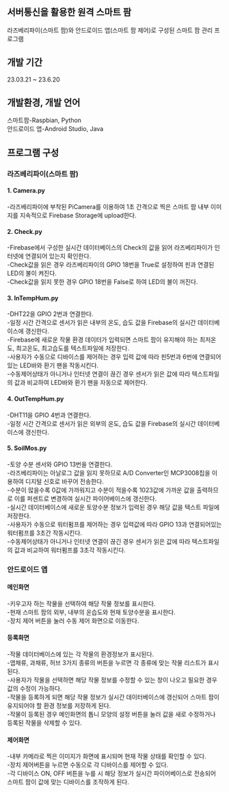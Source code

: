 ## 서버통신을 활용한 원격 스마트 팜
라즈베리파이(스마트 팜)와 안드로이드 앱(스마트 팜 제어)로 구성된 스마트 팜 관리 프로그램  


## 개발 기간
23.03.21 ~ 23.6.20  


## 개발환경, 개발 언어
스마트팜-Raspbian, Python  
안드로이드 앱-Android Studio, Java  


## 프로그램 구성  
### 라즈베리파이(스마트 팜)  

#### 1. Camera.py  
-라즈베리파이에 부착된 PiCamera를 이용하여 1초 간격으로 찍은 스마트 팜 내부 이미지를 지속적으로 Firebase Storage에 upload한다.  

#### 2. Check.py  
-Firebase에서 구성한 실시간 데이터베이스의 Check의 값을 읽어 라즈베리파이가 인터넷에 연결되어 있는지 확인한다.  
-Check값을 읽은 경우 라즈베리파이의 GPIO 18번을 True로 설정하여 핀과 연결된 LED의 불이 켜진다.  
-Check값을 읽지 못한 경우 GPIO 18번을 False로 하여 LED의 불이 꺼진다.  

#### 3. InTempHum.py  
-DHT22을 GPIO 2번과 연결한다.  
-일정 시간 간격으로 센서가 읽은 내부의 온도, 습도 값을 Firebase의 실시간 데이터베이스에 갱신한다.  
-Firebase에 새로운 작물 환경 데이터가 입력되면 스마트 팜이 유지해야 하는 최저온도, 최고온도, 최고습도를 텍스트파일에 저장한다.  
-사용자가 수동으로 디바이스를 제어하는 경우 입력 값에 따라  핀5번과 6번에 연결되어있는 LED바와 환기 팬을 작동시킨다.  
-수동제어상태가 아니거나 인터넷 연결이 끊긴 경우 센서가 읽은 값에 따라 텍스트파일의 값과 비교하여 LED바와 환기 팬을 자동으로 제어한다.  

#### 4. OutTempHum.py  
-DHT11을 GPIO 4번과 연결한다.  
-일정 시간 간격으로 센서가 읽은 외부의 온도, 습도 값을 Firebase의 실시간 데이터베이스에 갱신한다.  

#### 5. SoilMos.py  
-토양 수분 센서와 GPIO 13번을 연결한다.  
-라즈베리파이는 아날로그 값을 읽지 못하므로 A/D Converter인 MCP3008칩을 이용하여 디지털 신호로 바꾸어 전송한다.  
-수분이 많을수록 0값에 가까워지고 수분이 적을수록 1023값에 가까운 값을 출력하므로 이를 퍼센트로 변경하여 실시간 파이어베이스에 갱신한다.  
-실시간 데이터베이스에 새로운 토양수분 정보가 입력된 경우 해당 값을 텍스트 파일에 저장한다.  
-사용자가 수동으로 워터펌프를 제어하는 경우 입력값에 따라 GPIO 13과 연결되어있는 워터펌프를 3초간 작동시킨다.  
-수동제어상태가 아니거나 인터넷 연결이 끊긴 경우 센서가 읽은 값에 따라 텍스트파일의 값과 비교하여 워터펌프를 3초각 작동시킨다.

### 안드로이드 앱
#### 메인화면  
-키우고자 하는 작물을 선택하여 해당 작물 정보를 표시한다.  
-현재 스마트 팜의 외부, 내부의 온습도와 현재 토양수분을 표시한다.  
-장치 제어 버튼을 눌러 수동 제어 화면으로 이동한다.  

#### 등록화면 
-작물 데이터베이스에 있는 각 작물의 환경정보가 표시된다.  
-엽채류, 과채류, 허브 3가지 종류의 버튼을 누르면 각 종류에 맞는 작물 리스트가 표시된다.  
-사용자가 작물을 선택하면 해당 작물 정보를 수정할 수 있는 창이 나오고 필요한 경우 값의 수정이 가능하다.  
-작물을 등록하게 되면 해당 작물 정보가 실시간 데이터베이스에 갱신되어 스마트 팜이 유지되어야 할 환경 정보를 저장하게 된다.  
-작물이 등록된 경우 메인화면의 톱니 모양의 설정 버튼을 눌러 값을 새로 수정하거나 등록된 작물을 삭제할 수 있다.  

#### 제어화면
-내부 카메라로 찍은 이미지가 화면에 표시되며 현재 작물 상태를 확인할 수 있다.  
-장치 제어버튼을 누르면 수동으로 각 디바이스를 제어할 수 있다.  
-각 디바이스 ON, OFF 버튼을 누를 시 해당 정보가 실시간 파이어베이스로 전송되어 스마트 팜이 값에 맞는 디바이스를 조작하게 된다.  
